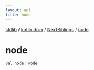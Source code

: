 ```yaml
---
layout: api
title: node
---
```

[stdlib](../../index.html) / [kotlin.dom](../index.html) / [NextSiblings](index.html) / [node](node.html)

# node

```
val node: Node
```
